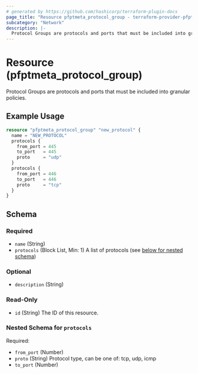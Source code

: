 ```yaml
---
# generated by https://github.com/hashicorp/terraform-plugin-docs
page_title: "Resource pfptmeta_protocol_group - terraform-provider-pfptmeta"
subcategory: "Network"
description: |-
  Protocol Groups are protocols and ports that must be included into granular policies.
---
```


# Resource (pfptmeta_protocol_group)

Protocol Groups are protocols and ports that must be included into granular policies.

## Example Usage

```terraform
resource "pfptmeta_protocol_group" "new_protocol" {
  name = "NEW_PROTOCOL"
  protocols {
    from_port = 445
    to_port   = 445
    proto     = "udp"
  }
  protocols {
    from_port = 446
    to_port   = 446
    proto     = "tcp"
  }
}
```

<!-- schema generated by tfplugindocs -->
## Schema

### Required

- `name` (String)
- `protocols` (Block List, Min: 1) A list of protocols (see [below for nested schema](#nestedblock--protocols))

### Optional

- `description` (String)

### Read-Only

- `id` (String) The ID of this resource.

<a id="nestedblock--protocols"></a>
### Nested Schema for `protocols`

Required:

- `from_port` (Number)
- `proto` (String) Protocol type, can be one of: tcp, udp, icmp
- `to_port` (Number)
